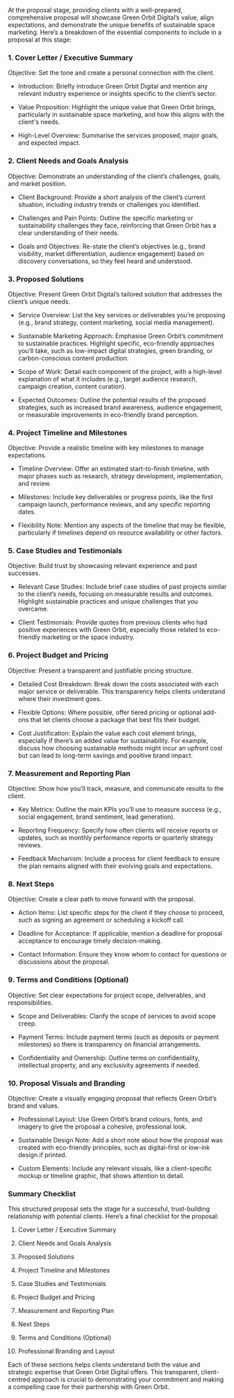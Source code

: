 At the proposal stage, providing clients with a well-prepared, comprehensive proposal will showcase Green Orbit Digital’s value, align expectations, and demonstrate the unique benefits of sustainable space marketing. Here’s a breakdown of the essential components to include in a proposal at this stage:

<!-- Unsupported block type: divider -->

### 1. Cover Letter / Executive Summary

Objective: Set the tone and create a personal connection with the client.

- Introduction: Briefly introduce Green Orbit Digital and mention any relevant industry experience or insights specific to the client’s sector.

- Value Proposition: Highlight the unique value that Green Orbit brings, particularly in sustainable space marketing, and how this aligns with the client's needs.

- High-Level Overview: Summarise the services proposed, major goals, and expected impact.

<!-- Unsupported block type: divider -->

### 2. Client Needs and Goals Analysis

Objective: Demonstrate an understanding of the client’s challenges, goals, and market position.

- Client Background: Provide a short analysis of the client’s current situation, including industry trends or challenges you identified.

- Challenges and Pain Points: Outline the specific marketing or sustainability challenges they face, reinforcing that Green Orbit has a clear understanding of their needs.

- Goals and Objectives: Re-state the client’s objectives (e.g., brand visibility, market differentiation, audience engagement) based on discovery conversations, so they feel heard and understood.

<!-- Unsupported block type: divider -->

### 3. Proposed Solutions

Objective: Present Green Orbit Digital’s tailored solution that addresses the client’s unique needs.

- Service Overview: List the key services or deliverables you’re proposing (e.g., brand strategy, content marketing, social media management).

- Sustainable Marketing Approach: Emphasise Green Orbit’s commitment to sustainable practices. Highlight specific, eco-friendly approaches you’ll take, such as low-impact digital strategies, green branding, or carbon-conscious content production.

- Scope of Work: Detail each component of the project, with a high-level explanation of what it includes (e.g., target audience research, campaign creation, content curation).

- Expected Outcomes: Outline the potential results of the proposed strategies, such as increased brand awareness, audience engagement, or measurable improvements in eco-friendly brand perception.

<!-- Unsupported block type: divider -->

### 4. Project Timeline and Milestones

Objective: Provide a realistic timeline with key milestones to manage expectations.

- Timeline Overview: Offer an estimated start-to-finish timeline, with major phases such as research, strategy development, implementation, and review.

- Milestones: Include key deliverables or progress points, like the first campaign launch, performance reviews, and any specific reporting dates.

- Flexibility Note: Mention any aspects of the timeline that may be flexible, particularly if timelines depend on resource availability or other factors.

<!-- Unsupported block type: divider -->

### 5. Case Studies and Testimonials

Objective: Build trust by showcasing relevant experience and past successes.

- Relevant Case Studies: Include brief case studies of past projects similar to the client’s needs, focusing on measurable results and outcomes. Highlight sustainable practices and unique challenges that you overcame.

- Client Testimonials: Provide quotes from previous clients who had positive experiences with Green Orbit, especially those related to eco-friendly marketing or the space industry.

<!-- Unsupported block type: divider -->

### 6. Project Budget and Pricing

Objective: Present a transparent and justifiable pricing structure.

- Detailed Cost Breakdown: Break down the costs associated with each major service or deliverable. This transparency helps clients understand where their investment goes.

- Flexible Options: Where possible, offer tiered pricing or optional add-ons that let clients choose a package that best fits their budget.

- Cost Justification: Explain the value each cost element brings, especially if there’s an added value for sustainability. For example, discuss how choosing sustainable methods might incur an upfront cost but can lead to long-term savings and positive brand impact.

<!-- Unsupported block type: divider -->

### 7. Measurement and Reporting Plan

Objective: Show how you’ll track, measure, and communicate results to the client.

- Key Metrics: Outline the main KPIs you’ll use to measure success (e.g., social engagement, brand sentiment, lead generation).

- Reporting Frequency: Specify how often clients will receive reports or updates, such as monthly performance reports or quarterly strategy reviews.

- Feedback Mechanism: Include a process for client feedback to ensure the plan remains aligned with their evolving goals and expectations.

<!-- Unsupported block type: divider -->

### 8. Next Steps

Objective: Create a clear path to move forward with the proposal.

- Action Items: List specific steps for the client if they choose to proceed, such as signing an agreement or scheduling a kickoff call.

- Deadline for Acceptance: If applicable, mention a deadline for proposal acceptance to encourage timely decision-making.

- Contact Information: Ensure they know whom to contact for questions or discussions about the proposal.

<!-- Unsupported block type: divider -->

### 9. Terms and Conditions (Optional)

Objective: Set clear expectations for project scope, deliverables, and responsibilities.

- Scope and Deliverables: Clarify the scope of services to avoid scope creep.

- Payment Terms: Include payment terms (such as deposits or payment milestones) so there is transparency on financial arrangements.

- Confidentiality and Ownership: Outline terms on confidentiality, intellectual property, and any exclusivity agreements if needed.

<!-- Unsupported block type: divider -->

### 10. Proposal Visuals and Branding

Objective: Create a visually engaging proposal that reflects Green Orbit’s brand and values.

- Professional Layout: Use Green Orbit’s brand colours, fonts, and imagery to give the proposal a cohesive, professional look.

- Sustainable Design Note: Add a short note about how the proposal was created with eco-friendly principles, such as digital-first or low-ink design if printed.

- Custom Elements: Include any relevant visuals, like a client-specific mockup or timeline graphic, that shows attention to detail.

<!-- Unsupported block type: divider -->

### Summary Checklist

This structured proposal sets the stage for a successful, trust-building relationship with potential clients. Here’s a final checklist for the proposal:

1. Cover Letter / Executive Summary

1. Client Needs and Goals Analysis

1. Proposed Solutions

1. Project Timeline and Milestones

1. Case Studies and Testimonials

1. Project Budget and Pricing

1. Measurement and Reporting Plan

1. Next Steps

1. Terms and Conditions (Optional)

1. Professional Branding and Layout

Each of these sections helps clients understand both the value and strategic expertise that Green Orbit Digital offers. This transparent, client-centred approach is crucial to demonstrating your commitment and making a compelling case for their partnership with Green Orbit.